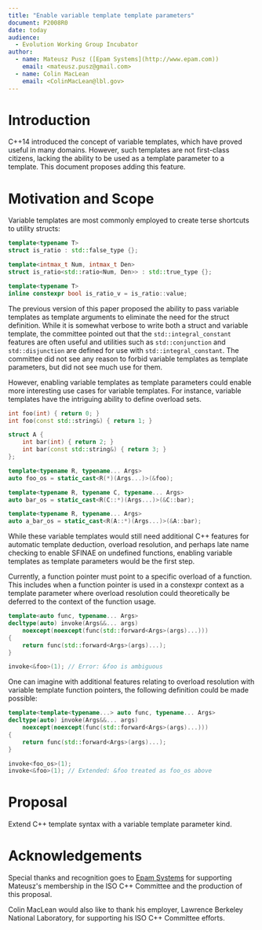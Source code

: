 ```yaml
---
title: "Enable variable template template parameters"
document: P2008R0
date: today
audience:
  - Evolution Working Group Incubator
author:
  - name: Mateusz Pusz ([Epam Systems](http://www.epam.com))
    email: <mateusz.pusz@gmail.com>
  - name: Colin MacLean
    email: <ColinMacLean@lbl.gov>
---
```



# Introduction

C++14 introduced the concept of variable templates, which have proved useful in many domains.
However, such templates are not first-class citizens, lacking the ability to be used as a
template parameter to a template. This document proposes adding this feature.

# Motivation and Scope

Variable templates are most commonly employed to create terse shortcuts to utility structs:

```cpp
template<typename T>
struct is_ratio : std::false_type {};

template<intmax_t Num, intmax_t Den>
struct is_ratio<std::ratio<Num, Den>> : std::true_type {};

template<typename T>
inline constexpr bool is_ratio_v = is_ratio::value;
```

The previous version of this paper proposed the ability to pass variable templates as template 
arguments to eliminate the need for the struct definition. While it is somewhat verbose to write
both a struct and variable template, the committee pointed out that the `std::integral_constant`
features are often useful and utilities such as `std::conjunction` and `std::disjunction` are 
defined for use with `std::integral_constant`. The committee did not see any reason to forbid
variable templates as template parameters, but did not see much use for them.

However, enabling variable templates as template parameters could enable more interesting use 
cases for variable templates. For instance, variable templates have the intriguing ability to
define overload sets.

```cpp
int foo(int) { return 0; }
int foo(const std::string&) { return 1; }

struct A {
    int bar(int) { return 2; }
    int bar(const std::string&) { return 3; }
};

template<typename R, typename... Args>
auto foo_os = static_cast<R(*)(Args...)>(&foo);

template<typename R, typename C, typename... Args>
auto bar_os = static_cast<R(C::*)(Args...)>(&C::bar);

template<typename R, typename... Args>
auto a_bar_os = static_cast<R(A::*)(Args...)>(&A::bar);
```

While these variable templates would still need additional C++ features for automatic template
deduction, overload resolution, and perhaps late name checking to enable SFINAE on undefined
functions, enabling variable templates as template parameters would be the first step.

Currently, a function pointer must point to a specific overload of a function. This includes 
when a function pointer is used in a constexpr context as a template parameter where overload
resolution could theoretically be deferred to the context of the function usage.

```cpp
template<auto func, typename... Args>
decltype(auto) invoke(Args&&... args)
    noexcept(noexcept(func(std::forward<Args>(args)...)))
{
    return func(std::forward<Args>(args)...);
}

invoke<&foo>(1); // Error: &foo is ambiguous
```

One can imagine with additional features relating to overload resolution with variable 
template function pointers, the following definition could be made possible:

```cpp 
template<template<typename...> auto func, typename... Args>
decltype(auto) invoke(Args&&... args)
    noexcept(noexcept(func(std::forward<Args>(args)...)))
{
    return func(std::forward<Args>(args)...);
}

invoke<foo_os>(1);
invoke<&foo>(1); // Extended: &foo treated as foo_os above
```

# Proposal

Extend C++ template syntax with a variable template parameter kind.


# Acknowledgements

Special thanks and recognition goes to [Epam Systems](http://www.epam.com)
for supporting Mateusz's membership in the ISO C++ Committee and the
production of this proposal.

Colin MacLean would also like to thank his employer, Lawrence Berkeley National Laboratory,
for supporting his ISO C++ Committee efforts.
